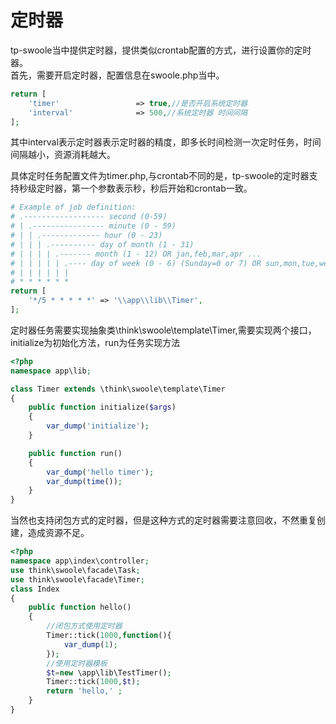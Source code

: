 # 定时器
tp-swoole当中提供定时器，提供类似crontab配置的方式，进行设置你的定时器。    
首先，需要开启定时器，配置信息在swoole.php当中。
```php
return [
    'timer'                 => true,//是否开启系统定时器
    'interval'              => 500,//系统定时器 时间间隔
];
```
其中interval表示定时器表示定时器的精度，即多长时间检测一次定时任务，时间间隔越小，资源消耗越大。

具体定时任务配置文件为timer.php,与crontab不同的是，tp-swoole的定时器支持秒级定时器，第一个参数表示秒，秒后开始和crontab一致。
```php
# Example of job definition:
# .------------------ second (0-59)
# | .---------------- minute (0 - 59)
# | | .------------- hour (0 - 23)
# | | | .---------- day of month (1 - 31)
# | | | | .------- month (1 - 12) OR jan,feb,mar,apr ...
# | | | | | .---- day of week (0 - 6) (Sunday=0 or 7) OR sun,mon,tue,wed,thu,fri,sat
# | | | | | |
# * * * * * *     
return [
    '*/5 * * * * *' => '\\app\\lib\\Timer',
];
```

定时器任务需要实现抽象类\think\swoole\template\Timer,需要实现两个接口，initialize为初始化方法，run为任务实现方法

```php 
<?php
namespace app\lib;

class Timer extends \think\swoole\template\Timer
{
    public function initialize($args)
    {
        var_dump('initialize');
    }

    public function run()
    {
        var_dump('hello timer');
        var_dump(time());
    }
}
```

当然也支持闭包方式的定时器，但是这种方式的定时器需要注意回收，不然重复创建，造成资源不足。

```php
<?php
namespace app\index\controller;
use think\swoole\facade\Task;
use think\swoole\facade\Timer;
class Index
{
    public function hello()
    {
        //闭包方式使用定时器
        Timer::tick(1000,function(){
            var_dump(1);
        });
        //使用定时器模板
        $t=new \app\lib\TestTimer();
        Timer::tick(1000,$t);
        return 'hello,' ;
    }
}
```

